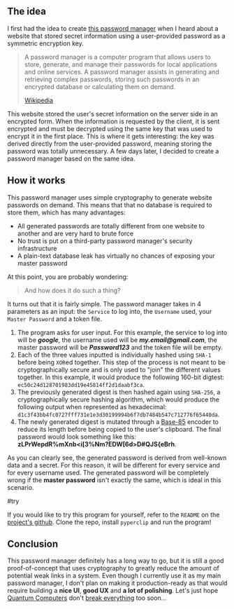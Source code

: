 ## The idea

I first had the idea to create [this password manager](https://github.com/Bricktech2000/DBLess-Password-Manager) when I heard about a website that stored secret information using a user-provided password as a symmetric encryption key.

> A password manager is a computer program that allows users to store, generate, and manage their passwords for local applications and online services. A password manager assists in generating and retrieving complex passwords, storing such passwords in an encrypted database or calculating them on demand.
>
> [Wikipedia](https://en.wikipedia.org/wiki/Password_manager)

This website stored the user's secret information on the server side in an encrypted form. When the information is requested by the client, it is sent encrypted and must be decrypted using the same key that was used to encrypt it in the first place. This is where it gets interesting: the key was derived directly from the user-provided password, meaning storing the password was totally unnecessary. A few days later, I decided to create a password manager based on the same idea.

## How it works

This password manager uses simple cryptography to generate website passwords on demand. This means that that no database is required to store them, which has many advantages:

- All generated passwords are totally different from one website to another and are very hard to brute force
- No trust is put on a third-party password manager's security infrastructure
- A plain-text database leak has virtually no chances of exposing your master password

At this point, you are probably wondering:

> And how does it do such a thing?

It turns out that it is fairly simple. The password manager takes in 4 parameters as an input: the `Service` to log into, the `Username` used, your `Master Password` and a token file.

1. The program asks for user input. For this example, the service to log into will be **_google_**, the username used will be **_my.email@gmail.com_**, the master password will be **_Password123_** and the token file will be empty.
2. Each of the three values inputted is individually hashed using `SHA-1` before being `XOR`ed together. This step of the process is not meant to be cryptographically secure and is only used to "join" the different values together. In this example, it would produce the following 160-bit digtest: `ec50c24d128701983dd19e45814ff2d1daabf3ca`.
3. The previously generated digest is then hashed again using `SHA-256`, a cryptographically secure hashing algorithm, which would produce the following output when represented as hexadecimal: `d1c3f43bb4fc0727fff731e1e3d30199994b6f7db7484b547c712776f65440da`.
4. The newly generated digest is mutated through a [Base-85](https://en.wikipedia.org/wiki/Ascii85) encoder to reduce its length before being copied to the user's clipboard. The final password would look something like this: **zLPrWepdR%mXnb<i[3%Nm?EDW[6d>D#QJS{eBrh**.

As you can clearly see, the generated password is derived from well-known data and a secret. For this reason, it will be different for every service and for every username used. The generated password will be completely wrong if the **master password** isn't exactly the same, which is ideal in this scenario.

#try

If you would like to try this program for yourself, refer to the `README` on the [project's github](https://github.com/Bricktech2000/DBLess-Password-Manager). Clone the repo, install `pyperclip` and run the program!

## Conclusion

This password manager definitely has a long way to go, but it is still a good proof-of-concept that uses cryptography to greatly reduce the amount of potential weak links in a system. Even though I currently use it as my main password manager, I don't plan on making it production-ready as that would require building a **nice UI**, **good UX** and **a lot of polishing**. Let's just hope [Quantum Computers](https://en.wikipedia.org/wiki/Quantum_computing) don't [break everything](https://en.wikipedia.org/wiki/Shor%27s_algorithm) too soon...
